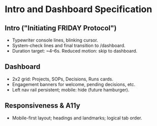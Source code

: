 # Intro and Dashboard Specification

## Intro ("Initiating FRIDAY Protocol")
- Typewriter console lines, blinking cursor.
- System-check lines and final transition to /dashboard.
- Duration target: ~4–6s. Reduced motion: skip to dashboard.

## Dashboard
- 2x2 grid: Projects, SOPs, Decisions, Runs cards.
- Engagement banners for welcome, pending decisions, etc.
- Left nav rail persistent; mobile: hide (future hamburger).

## Responsiveness & A11y
- Mobile-first layout; headings and landmarks; logical tab order.
